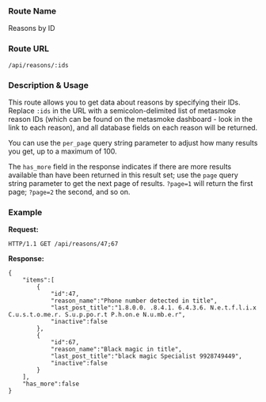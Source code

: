 ### Route Name
Reasons by ID

### Route URL

    /api/reasons/:ids

### Description & Usage
This route allows you to get data about reasons by specifying their IDs. Replace `:ids` in the URL with a semicolon-delimited list of metasmoke reason IDs (which can be found on the metasmoke dashboard - look in the link to each reason), and all database fields on each reason will be returned.

You can use the `per_page` query string parameter to adjust how many results you get, up to a maximum of 100.

The `has_more` field in the response indicates if there are more results available than have been returned in this result set; use the `page` query string parameter to get the next page of results. `?page=1` will return the first page; `?page=2` the second, and so on.

### Example
**Request:**

    HTTP/1.1 GET /api/reasons/47;67

**Response:**

    {
        "items":[
            {
                "id":47,
                "reason_name":"Phone number detected in title",
                "last_post_title":"1.8.0.0. .8.4.1. 6.4.3.6. N.e.t.f.l.i.x C.u.s.t.o.me.r. S.u.p.po.r.t P.h.on.e N.u.mb.e.r",
                "inactive":false
            },
            {
                "id":67,
                "reason_name":"Black magic in title",
                "last_post_title":"black magic Specialist 9928749449",
                "inactive":false
            }
        ],
        "has_more":false
    }